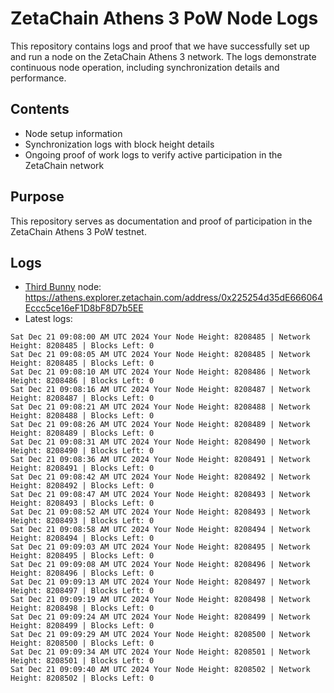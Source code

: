 # ZetaChain Athens 3 PoW Node Logs
This repository contains logs and proof that we have successfully set up and run a node on the ZetaChain Athens 3 network. The logs demonstrate continuous node operation, including synchronization details and performance.

## Contents
- Node setup information
- Synchronization logs with block height details
- Ongoing proof of work logs to verify active participation in the ZetaChain network

## Purpose
This repository serves as documentation and proof of participation in the ZetaChain Athens 3 PoW testnet.

## Logs

- [Third Bunny](https://thirdbunny.xyz/) node: https://athens.explorer.zetachain.com/address/0x225254d35dE666064Eccc5ce16eF1D8bF8D7b5EE
- Latest logs:
```
Sat Dec 21 09:08:00 AM UTC 2024 Your Node Height: 8208485 | Network Height: 8208485 | Blocks Left: 0
Sat Dec 21 09:08:05 AM UTC 2024 Your Node Height: 8208485 | Network Height: 8208485 | Blocks Left: 0
Sat Dec 21 09:08:10 AM UTC 2024 Your Node Height: 8208486 | Network Height: 8208486 | Blocks Left: 0
Sat Dec 21 09:08:16 AM UTC 2024 Your Node Height: 8208487 | Network Height: 8208487 | Blocks Left: 0
Sat Dec 21 09:08:21 AM UTC 2024 Your Node Height: 8208488 | Network Height: 8208488 | Blocks Left: 0
Sat Dec 21 09:08:26 AM UTC 2024 Your Node Height: 8208489 | Network Height: 8208489 | Blocks Left: 0
Sat Dec 21 09:08:31 AM UTC 2024 Your Node Height: 8208490 | Network Height: 8208490 | Blocks Left: 0
Sat Dec 21 09:08:36 AM UTC 2024 Your Node Height: 8208491 | Network Height: 8208491 | Blocks Left: 0
Sat Dec 21 09:08:42 AM UTC 2024 Your Node Height: 8208492 | Network Height: 8208492 | Blocks Left: 0
Sat Dec 21 09:08:47 AM UTC 2024 Your Node Height: 8208493 | Network Height: 8208493 | Blocks Left: 0
Sat Dec 21 09:08:52 AM UTC 2024 Your Node Height: 8208493 | Network Height: 8208493 | Blocks Left: 0
Sat Dec 21 09:08:58 AM UTC 2024 Your Node Height: 8208494 | Network Height: 8208494 | Blocks Left: 0
Sat Dec 21 09:09:03 AM UTC 2024 Your Node Height: 8208495 | Network Height: 8208495 | Blocks Left: 0
Sat Dec 21 09:09:08 AM UTC 2024 Your Node Height: 8208496 | Network Height: 8208496 | Blocks Left: 0
Sat Dec 21 09:09:13 AM UTC 2024 Your Node Height: 8208497 | Network Height: 8208497 | Blocks Left: 0
Sat Dec 21 09:09:19 AM UTC 2024 Your Node Height: 8208498 | Network Height: 8208498 | Blocks Left: 0
Sat Dec 21 09:09:24 AM UTC 2024 Your Node Height: 8208499 | Network Height: 8208499 | Blocks Left: 0
Sat Dec 21 09:09:29 AM UTC 2024 Your Node Height: 8208500 | Network Height: 8208500 | Blocks Left: 0
Sat Dec 21 09:09:34 AM UTC 2024 Your Node Height: 8208501 | Network Height: 8208501 | Blocks Left: 0
Sat Dec 21 09:09:40 AM UTC 2024 Your Node Height: 8208502 | Network Height: 8208502 | Blocks Left: 0
```
